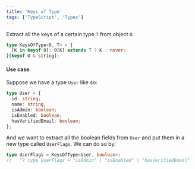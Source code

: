 ```yaml
---
title: 'Keys of Type'
tags: ['TypeScript', 'Types']
---
```


Extract all the keys of a certain type `T` from object `O`.

```typescript
type KeysOfType<O, T> = {
  [K in keyof O]: O[K] extends T ? K : never;
}[keyof O & string];
```

#### Use case

Suppose we have a type `User` like so:

```typescript
type User = {
  id: string;
  name: string;
  isAdmin: boolean;
  isEnabled: boolean;
  hasVerifiedEmail: boolean;
};
```

And we want to extract all the boolean fields from `User` and put them in a new type called `UserFlags`. We can do so by:

```typescript
type UserFlags = KeysOfType<User, boolean>;
//   ^? type UserFlags = "isAdmin" | "isEnabled" | "hasVerifiedEmail"
```
